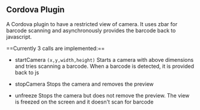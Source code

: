Cordova Plugin
----------------

A Cordova plugin to have a restricted view of camera. It uses zbar for barcode scanning and asynchronously provides the barcode back to javascript.

==Currently 3 calls are implemented:==

* startCamera `(x,y,width,height)` 
Starts a camera with above dimensions and tries scanning a barcode. When a barcode is detected, it is provided back to js

* stopCamera 
Stops the camera and removes the preview

* unfreeze
Stops the camera but does not remove the preview. The view is freezed on the screen and it doesn't scan for barcode

